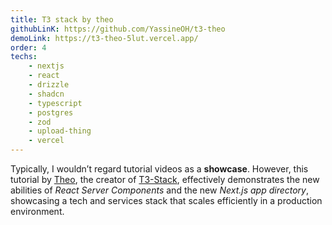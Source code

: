 ```yaml
---
title: T3 stack by theo
githubLinK: https://github.com/YassineOH/t3-theo
demoLink: https://t3-theo-5lut.vercel.app/
order: 4
techs: 
    - nextjs
    - react
    - drizzle
    - shadcn
    - typescript
    - postgres
    - zod
    - upload-thing
    - vercel
---
```

Typically, I wouldn’t regard tutorial videos as a **showcase**. However, this tutorial by <a href="https://www.youtube.com/@t3dotgg" target="_blank">Theo</a>, the creator of <a href="https://create.t3.gg/" target="_blank">T3-Stack</a>, effectively demonstrates the new abilities of *React Server Components* and the new *Next.js app directory*, showcasing a tech and services stack that scales efficiently in a production environment.
